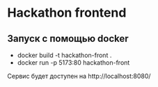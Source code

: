 # Hackathon frontend

## Запуск с помощью docker

- docker build -t hackathon-front .
- docker run -p 5173:80 hackathon-front

Сервис будет доступен на http://localhost:8080/
